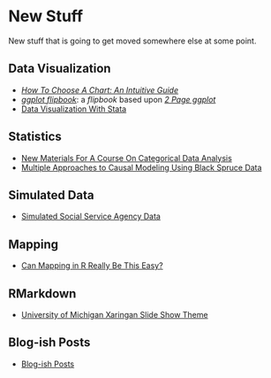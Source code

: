 # New Stuff

New stuff that is going to get moved somewhere else at some point.

## Data Visualization

* [*How To Choose A Chart: An Intuitive Guide*](https://agrogan1.github.io/newstuff/how-to-choose-a-chart-intuitive/how-to-choose-a-chart-intuitive.html)
* [*ggplot flipbook*](https://agrogan1.github.io/newstuff/ggplot-flipbook/ggplot-flipbook.html#1): a *flipbook* based upon [*2 Page ggplot*](https://agrogan1.github.io/R/two-page-ggplot2/two-page-ggplot2.pdf)
* [Data Visualization With Stata](https://agrogan.github.io/newstuff/https://agrogan1.github.io/newstuff/data-visualization-with-Stata/data-visualization-with-Stata-slidy.html)

## Statistics

* [New Materials For A Course On Categorical Data Analysis](https://agrogan1.github.io/newstuff/categorical/)
* [Multiple Approaches to Causal Modeling Using Black Spruce Data](https://agrogan1.github.io/newstuff/spruce/spruce-slidy.html)

## Simulated Data

* [Simulated Social Service Agency Data](./social-service-agency)

## Mapping

* [Can Mapping in R Really Be This Easy?](https://agrogan1.github.io/newstuff/can-mapping-in-R-be-this-easy/can-mapping-in-R-be-this-easy.html)

## RMarkdown

* [University of Michigan Xaringan Slide Show Theme](./xaringan-themes)

## Blog-ish Posts

* [Blog-ish Posts](https://agrogan1.github.io/newstuff/myposts)


